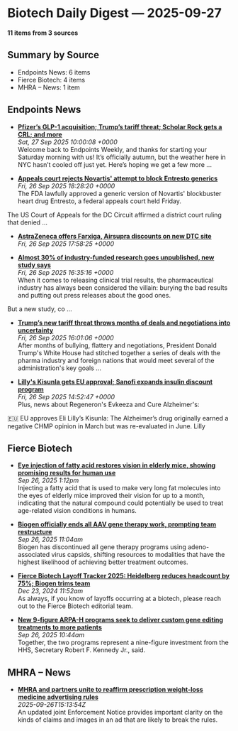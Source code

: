 # Biotech Daily Digest — 2025-09-27

**11 items from 3 sources**

## Summary by Source

- Endpoints News: 6 items
- Fierce Biotech: 4 items
- MHRA – News: 1 item


## Endpoints News

- **[Pfizer’s GLP-1 acquisition; Trump’s tariff threat; Scholar Rock gets a CRL; and more](https://endpoints.news/pfizers-glp-1-acquisition-trumps-tariff-threat-scholar-rock-gets-a-crl-and-more/)**  
  _Sat, 27 Sep 2025 10:00:08 +0000_  
  Welcome back to Endpoints Weekly, and thanks for starting your Saturday morning with us! It’s officially autumn, but the weather here in NYC hasn’t cooled off just yet. Here’s hoping we get a few more ...

- **[Appeals court rejects Novartis' attempt to block Entresto generics](https://endpoints.news/appeals-court-rejects-novartis-attempt-to-block-entresto-generics/)**  
  _Fri, 26 Sep 2025 18:28:20 +0000_  
  The FDA lawfully approved a generic version of Novartis' blockbuster heart drug Entresto, a federal appeals court held Friday.

 The US Court of Appeals for the DC Circuit affirmed a district court ruling that denied ...

- **[AstraZeneca offers Farxiga, Airsupra discounts on new DTC site](https://endpoints.news/astrazeneca-offers-farxiga-airsupra-discounts-on-new-dtc-site/)**  
  _Fri, 26 Sep 2025 17:58:25 +0000_  
  

- **[Almost 30% of industry-funded research goes unpublished, new study says](https://endpoints.news/almost-30-of-industry-funded-research-goes-unpublished-new-study-says/)**  
  _Fri, 26 Sep 2025 16:35:16 +0000_  
  When it comes to releasing clinical trial results, the pharmaceutical industry has always been considered the villain: burying the bad results and putting out press releases about the good ones.

 But a new study, co ...

- **[Trump’s new tariff threat throws months of deals and negotiations into uncertainty](https://endpoints.news/trumps-new-tariff-threat-throws-months-of-deals-and-negotiations-into-uncertainty/)**  
  _Fri, 26 Sep 2025 16:01:06 +0000_  
  After months of bullying, flattery and negotiations, President Donald Trump's White House had stitched together a series of deals with the pharma industry and foreign nations that would meet several of the administration's key goals ...

- **[Lilly's Kisunla gets EU approval; Sanofi expands insulin discount program](https://endpoints.news/lillys-kisunla-gets-eu-approval-sanofi-expands-insulin-discount-program/)**  
  _Fri, 26 Sep 2025 14:52:47 +0000_  
  Plus, news about Regeneron's Evkeeza and Cure Alzheimer's:

 🇪🇺 EU approves Eli Lilly’s Kisunla: The Alzheimer’s drug originally earned a negative CHMP opinion in March but was re-evaluated in June. Lilly


## Fierce Biotech

- **[<a href="https://www.fiercebiotech.com/research/single-eye-injections-fatty-acid-restored-vision-elderly-mice" hreflang="en">Eye injection of fatty acid restores vision in elderly mice, showing promising results for human use</a>](https://www.fiercebiotech.com/research/single-eye-injections-fatty-acid-restored-vision-elderly-mice)**  
  _Sep 26, 2025 1:12pm_  
  Injecting a fatty acid that is used to make very long fat molecules into the eyes of elderly mice improved their vision for up to a month, indicating that the natural compound could potentially be used to treat age-related vision conditions in humans.

- **[<a href="https://www.fiercebiotech.com/biotech/biogen-officially-ends-all-aav-gene-therapy-work-prompting-team-restructure" hreflang="en">Biogen officially ends all AAV gene therapy work, prompting team restructure</a>](https://www.fiercebiotech.com/biotech/biogen-officially-ends-all-aav-gene-therapy-work-prompting-team-restructure)**  
  _Sep 26, 2025 11:04am_  
  Biogen has discontinued all gene therapy programs using adeno-associated virus capsids, shifting resources to modalities that have the highest likelihood of achieving better treatment outcomes.

- **[<a href="https://www.fiercebiotech.com/biotech/fierce-biotech-layoff-tracker-2025" hreflang="en">Fierce Biotech Layoff Tracker 2025: Heidelberg reduces headcount by 75%; Biogen trims team</a>](https://www.fiercebiotech.com/biotech/fierce-biotech-layoff-tracker-2025)**  
  _Dec 23, 2024 11:52am_  
  As always, if you know of layoffs occurring at a biotech, please reach out to the Fierce Biotech editorial team.

- **[<a href="https://www.fiercebiotech.com/biotech/new-nine-figure-arpa-h-programs-seek-deliver-custom-gene-editing-treatments-more-patients" hreflang="en">New 9-figure ARPA-H programs seek to deliver custom gene editing treatments to more patients</a>](https://www.fiercebiotech.com/biotech/new-nine-figure-arpa-h-programs-seek-deliver-custom-gene-editing-treatments-more-patients)**  
  _Sep 26, 2025 10:44am_  
  Together, the two programs represent a nine-figure investment from the HHS, Secretary Robert F. Kennedy Jr., said.


## MHRA – News

- **[MHRA and partners unite to reaffirm prescription weight-loss medicine advertising rules](https://www.gov.uk/government/news/mhra-and-partners-unite-to-reaffirm-prescription-weight-loss-medicine-advertising-rules)**  
  _2025-09-26T15:13:54Z_  
  An updated joint Enforcement Notice provides important clarity on the kinds of claims and images in an ad that are likely to break the rules.
